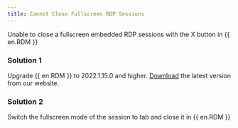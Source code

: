 ```yaml
---
title: Cannot Close Fullscreen RDP Sessions
---
```

Unable to close a fullscreen embedded RDP sessions with the X button in {{ en.RDM }}
### Solution 1
Upgrade {{ en.RDM }} to 2022.1.15.0 and higher. [Download](https://devolutions.net/remote-desktop-manager) the latest version from our website.
### Solution 2
Switch the fullscreen mode of the session to tab and close it in {{ en.RDM }}
